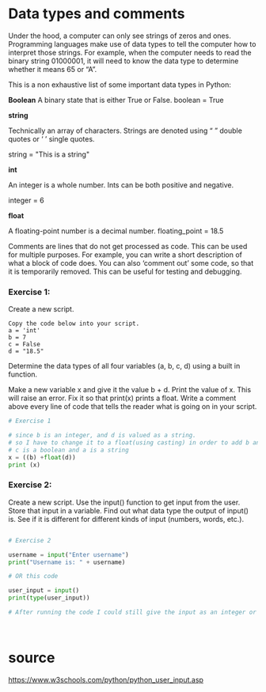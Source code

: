 # Data types and comments


Under the hood, a computer can only see strings of zeros and ones. Programming languages make use of data types to tell the computer how to interpret those strings.
For example, when the computer needs to read the binary string 01000001, it will need to know the data type to determine whether it means 65 or “A”.

This is a non exhaustive list of some important data types in Python:

**Boolean**
A binary state that is either True or False.
boolean = True

**string**

Technically an array of characters. Strings are denoted using “ ” double quotes or ‘ ’ single quotes.

string = "This is a string"

**int**

An integer is a whole number. Ints can be both positive and negative.

integer = 6

**float**

A floating-point number is a decimal number.
floating_point = 18.5


Comments are lines that do not get processed as code. This can be used for multiple purposes. For example, you can write a short description of what a block of code does. You can also ‘comment out’ some code, so that it is temporarily removed. This can be useful for testing and debugging.


### Exercise 1:
Create a new script.

    Copy the code below into your script.
    a = 'int'
    b = 7
    c = False
    d = "18.5"

Determine the data types of all four variables (a, b, c, d) using a built in function.

Make a new variable x and give it the value b + d. Print the value of x. This will raise an error. Fix it so that print(x) prints a float.
Write a comment above every line of code that tells the reader what is going on in your script.

```Python
# Exercise 1

# since b is an integer, and d is valued as a string. 
# so I have to change it to a float(using casting) in order to add b and d
# c is a boolean and a is a string
x = ((b) +float(d))
print (x)


```


### Exercise 2:
Create a new script.
Use the input() function to get input from the user. Store that input in a variable.
Find out what data type the output of input() is. See if it is different for different kinds of input (numbers, words, etc.).

```Python

# Exercise 2

username = input("Enter username")
print("Username is: " + username)

# OR this code

user_input = input()
print(type(user_input))

# After running the code I could still give the input as an integer or a string.




```
# source

https://www.w3schools.com/python/python_user_input.asp
